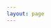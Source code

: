 ```yaml
---
layout: page
---
```


<script setup>
import {
  VPTeamPage,
  VPTeamPageTitle,
  VPTeamMembers
} from 'vitepress/theme';

const members = [
  {
    avatar: 'https://avatars.githubusercontent.com/u/40879937?s=400&u=6c587520f828c4d4d9bf329bc1647caee0b42704&v=4',
    name: 'God wei',
    title: 'All I need is you!',
    links: [
      { icon: 'github', link: 'https://github.com/godwei123' },
    ]
  }
]
</script>

<VPTeamPage>
  <VPTeamPageTitle>
    <template #title>
      JavaScript Guide 
    </template>
    <template #lead>
      <br>
      version: V0.0.1 <Badge type="warning" text="alpha"></Badge>
     </template>
  </VPTeamPageTitle>
  <VPTeamMembers
    :members="members"
  />
</VPTeamPage>
